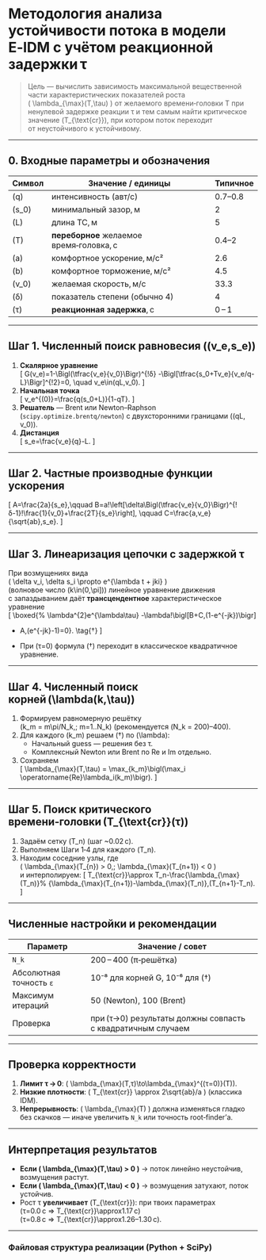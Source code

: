 # Методология анализа устойчивости потока в модели **E‑IDM** с учётом реакционной задержки τ

> Цель — вычислить зависимость максимальной вещественной части характеристических показателей роста  
> \( \lambda_{\max}(T,\tau) \) от желаемого времени‑головки T при ненулевой задержке реакции τ и тем самым найти критическое значение \(T_{\text{cr}}\), при котором поток переходит от неустойчивого к устойчивому.

---

## 0. Входные параметры и обозначения

| Символ | Значение / единицы | Типичное |
|--------|---------------------|----------|
| \(q\)  | интенсивность (авт/с) | 0.7–0.8 |
| \(s_0\)| минимальный зазор, м | 2 |
| \(L\)  | длина ТС, м | 5 |
| \(T\)  | **переборное** желаемое время‑головка, с | 0.4–2 |
| \(a\)  | комфортное ускорение, м/с² | 2.6 |
| \(b\)  | комфортное торможение, м/с² | 4.5 |
| \(v_0\)| желаемая скорость, м/с | 33.3 |
| \(δ\)  | показатель степени (обычно 4) | 4 |
| \(τ\)  | **реакционная задержка**, с | 0 – 1 |

---

## Шаг 1. Численный поиск равновесия \((v_e,s_e)\)

1. **Скалярное уравнение**  
   \[
   G(v_e)=1-\Bigl(\tfrac{v_e}{v_0}\Bigr)^{\!δ}
          -\Bigl[\tfrac{s_0+Tv_e}{v_e/q-L}\Bigr]^{\!2}=0,
   \quad v_e\in(qL,v_0).
   \]
2. **Начальная точка**  
   \[
   v_e^{(0)}=\frac{q(s_0+L)}{1-qT}.
   \]
3. **Решатель** — Brent или Newton–Raphson (`scipy.optimize.brentq/newton`) с двухсторонними границами \((qL, v_0)\).
4. **Дистанция**  
   \[
   s_e=\frac{v_e}{q}-L.
   \]

---

## Шаг 2. Частные производные функции ускорения

\[
A=\frac{2a}{s_e},\qquad
B=a\!\left[\delta\Bigl(\tfrac{v_e}{v_0}\Bigr)^{\!δ-1}\!\frac{1}{v_0}+\frac{2T}{s_e}\right],
\qquad
C=\frac{a\,v_e}{\sqrt{ab}\,s_e}.
\]

---

## Шаг 3. Линеаризация цепочки **с задержкой τ**

При возмущениях вида  
\( \delta v_i, \delta s_i \propto e^{\lambda t + jki} \)  
(волновое число \(k\in(0,\pi]\)) линейное уравнение движения
с запаздыванием даёт **трансцендентное** характеристическое уравнение  
\[
\boxed{%
\lambda^{2}e^{\lambda\tau}
-\lambda\!\bigl[B+C\,(1-e^{-jk})\bigr]
- A\,(e^{-jk}-1)=0}.
\tag{†}
\]

- При \(τ=0\) формула (†) переходит в классическое квадратичное уравнение.

---

## Шаг 4. Численный поиск корней \(\lambda(k,\tau)\)

1. Формируем равномерную решётку  
   \(k_m = m\pi/N_k,\; m=1..N_k\) (рекомендуется \(N_k = 200\)–400).  
2. Для каждого \(k_m\) решаем (†) по \(\lambda\):
   - Начальный guess — решения без τ.
   - Комплексный Newton или Brent по Re и Im отдельно.  
3. Сохраняем  
   \[
   \lambda_{\max}(T,\tau) = \max_{k_m}\bigl(\max\_i \operatorname{Re}\lambda_i(k_m)\bigr).
   \]

---

## Шаг 5. Поиск критического времени‑головки \(T_{\text{cr}}(τ)\)

1. Задаём сетку \(T_n\) (шаг ~0.02 с).  
2. Выполняем Шаги 1‑4 для каждого \(T_n\).  
3. Находим соседние узлы, где  
   \( \lambda_{\max}(T_{n}) > 0,\; \lambda_{\max}(T_{n+1}) < 0 \)  
   и интерполируем:
   \[
   T_{\text{cr}}\approx T_n-\frac{\lambda_{\max}(T_n)}%
   {\lambda_{\max}(T_{n+1})-\lambda_{\max}(T_n)}\,(T_{n+1}-T_n).
   \]

---

## Численные настройки и рекомендации

| Параметр | Значение / совет |
|----------|-----------------|
| `N_k`    | 200 – 400 (π‑решётка) |
| Абсолютная точность `ε` | 10⁻⁸ для корней G, 10⁻⁶ для (†) |
| Максимум итераций | 50 (Newton), 100 (Brent) |
| Проверка | при \(τ→0\) результаты должны совпасть с квадратичным случаем |

---

## Проверка корректности

1. **Лимит τ → 0**: \( \lambda_{\max}(T,τ)\to\lambda_{\max}^{(τ=0)}(T)\).  
2. **Низкие плотности**: \( T_{\text{cr}} \approx 2\sqrt{ab}/a \) (классика IDM).  
3. **Непрерывность**: \( \lambda_{\max}(T) \) должна изменяться гладко без скачков — иначе увеличить `N_k` или точность root‑finder’а.

---

## Интерпретация результатов

- **Если \( \lambda_{\max}(T,\tau) > 0 \)** → поток линейно неустойчив, возмущения растут.  
- **Если \( \lambda_{\max}(T,\tau) < 0 \)** → возмущения затухают, поток устойчив.  
- Рост τ **увеличивает** \(T_{\text{cr}}\): при твоих параметрах  
  \(τ=0.0 с ⇒ T_{\text{cr}}\approx1.17 с\)  
  \(τ=0.8 с ⇒ T_{\text{cr}}\approx1.26–1.30 с\).

---

### Файловая структура реализации (Python + SciPy)

